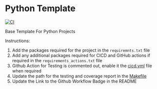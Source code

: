 # Python Template
[![CI](https://github.com/revanth7667/python_template/actions/workflows/cicd.yml/badge.svg)](https://github.com/revanth7667/python_template/actions/workflows/cicd.yml)

Base Template For Python Projects

Instructions:
1. Add the packages required for the project in the ``requiremnts.txt`` file
2. Add any additional packages required for CICD and GitHub actions if required in the ``requirements_actions.txt`` file
3. Github Action for Testing is commented out, enable it the [cicd.yml](.github/workflows/cicd.yml) file when required
4. Update the path for the testing and coverage report in the [Makefile](Makefile)
5. Update the Link to the Github Workflow Badge in the README
